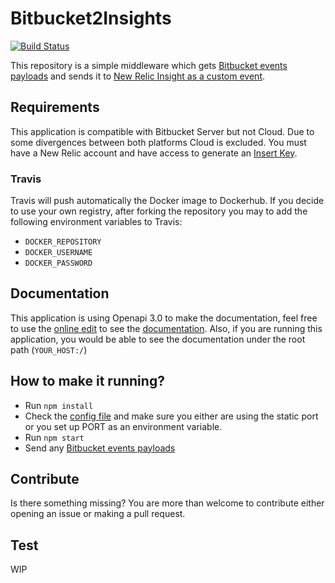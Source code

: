 # Bitbucket2Insights
[![Build Status](https://travis-ci.org/idirouhab/bitbucket2insights.svg?branch=master)](https://travis-ci.org/idirouhab/bitbucket2insights)

This repository is a simple middleware which gets [Bitbucket events payloads](https://confluence.atlassian.com/bitbucketserver/bitbucket-server-documentation-776639749.html) and sends it to [New Relic Insight as a custom event](https://docs.newrelic.com/docs/insights/insights-data-sources/custom-data/send-custom-events-event-api).

## Requirements
This application is compatible with Bitbucket Server but not Cloud. Due to some divergences between both platforms Cloud is excluded.
You must have a New Relic account and have access to generate an [Insert Key](https://docs.newrelic.com/docs/insights/insights-data-sources/custom-data/send-custom-events-event-api#register).

### Travis
Travis will push automatically the Docker image to Dockerhub.
If you decide to use your own registry, after forking the repository you may to add the following environment variables to Travis:

- `DOCKER_REPOSITORY`
- `DOCKER_USERNAME`
- `DOCKER_PASSWORD`

## Documentation
This application is using Openapi 3.0 to make the documentation, feel free to use the [online edit](http://editor.swagger.io/) to see the [documentation](documentation.json).
Also, if you are running this application, you would be able to see the documentation under the root path (`YOUR_HOST:/`)

## How to make it running?
- Run `npm install`
- Check the [config file](./config/config.js) and make sure you either are using the static port or you set up PORT as an environment variable.
- Run `npm start`
- Send any [Bitbucket events payloads](https://confluence.atlassian.com/bitbucketserver/bitbucket-server-documentation-776639749.html)

## Contribute
Is there something missing?
You are more than welcome to contribute either opening an issue or making a pull request.

## Test
WIP